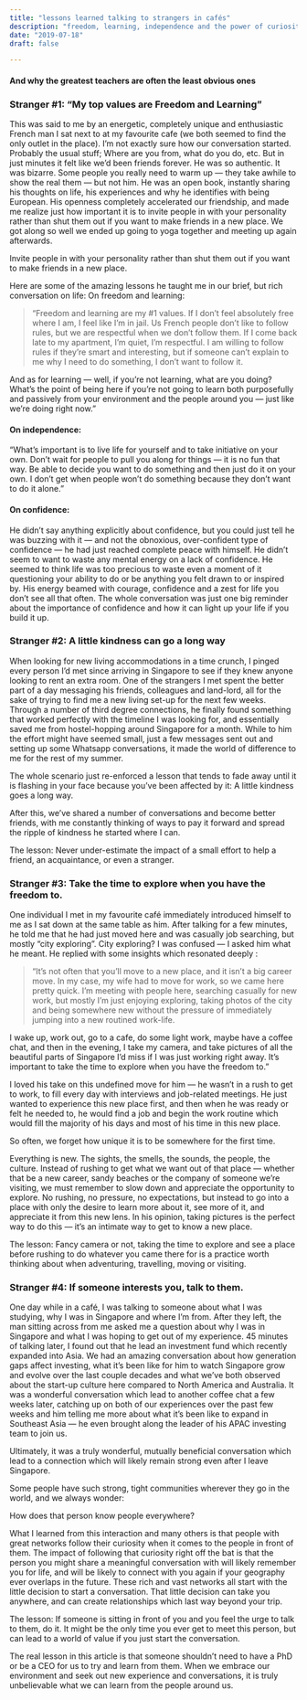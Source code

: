 ```yaml
---
title: "lessons learned talking to strangers in cafés"
description: "freedom, learning, independence and the power of curiosity"
date: "2019-07-18"
draft: false

---
```


#### And why the greatest teachers are often the least obvious ones

### Stranger #1: “My top values are Freedom and Learning”

This was said to me by an energetic, completely unique and enthusiastic French man I sat next to at my favourite cafe (we both seemed to find the only outlet in the place). I’m not exactly sure how our conversation started. Probably the usual stuff; Where are you from, what do you do, etc. But in just minutes it felt like we’d been friends forever. He was so authentic. It was bizarre. Some people you really need to warm up — they take awhile to show the real them — but not him. He was an open book, instantly sharing his thoughts on life, his experiences and why he identifies with being European. His openness completely accelerated our friendship, and made me realize just how important it is to invite people in with your personality rather than shut them out if you want to make friends in a new place. We got along so well we ended up going to yoga together and meeting up again afterwards.

Invite people in with your personality rather than shut them out if you want to make friends in a new place.

Here are some of the amazing lessons he taught me in our brief, but rich conversation on life:
On freedom and learning:

>“Freedom and learning are my #1 values. If I don’t feel absolutely free where I am, I feel like I’m in jail. Us French people don’t like to follow rules, but we are respectful when we don’t follow them. If I come back late to my apartment, I’m quiet, I’m respectful. I am willing to follow rules if they’re smart and interesting, but if someone can’t explain to me why I need to do something, I don’t want to follow it.

And as for learning — well, if you’re not learning, what are you doing? What’s the point of being here if you’re not going to learn both purposefully and passively from your environment and the people around you — just like we’re doing right now.” </br>

#### On independence:
“What’s important is to live life for yourself and to take initiative on your own. Don’t wait for people to pull you along for things — it is no fun that way. Be able to decide you want to do something and then just do it on your own. I don’t get when people won’t do something because they don’t want to do it alone.”

#### On confidence:
He didn’t say anything explicitly about confidence, but you could just tell he was buzzing with it — and not the obnoxious, over-confident type of confidence — he had just reached complete peace with himself. He didn’t seem to want to waste any mental energy on a lack of confidence. He seemed to think life was too precious to waste even a moment of it questioning your ability to do or be anything you felt drawn to or inspired by. His energy beamed with courage, confidence and a zest for life you don’t see all that often. The whole conversation was just one big reminder about the importance of confidence and how it can light up your life if you build it up.


### Stranger #2: A little kindness can go a long way

When looking for new living accommodations in a time crunch, I pinged every person I’d met since arriving in Singapore to see if they knew anyone looking to rent an extra room. One of the strangers I met spent the better part of a day messaging his friends, colleagues and land-lord, all for the sake of trying to find me a new living set-up for the next few weeks. Through a number of third degree connections, he finally found something that worked perfectly with the timeline I was looking for, and essentially saved me from hostel-hopping around Singapore for a month. While to him the effort might have seemed small, just a few messages sent out and setting up some Whatsapp conversations, it made the world of difference to me for the rest of my summer.

The whole scenario just re-enforced a lesson that tends to fade away until it is flashing in your face because you’ve been affected by it: A little kindness goes a long way.

After this, we’ve shared a number of conversations and become better friends, with me constantly thinking of ways to pay it forward and spread the ripple of kindness he started where I can.

The lesson: Never under-estimate the impact of a small effort to help a friend, an acquaintance, or even a stranger.


### Stranger #3: Take the time to explore when you have the freedom to.
One individual I met in my favourite café immediately introduced himself to me as I sat down at the same table as him. After talking for a few minutes, he told me that he had just moved here and was casually job searching, but mostly “city exploring”. City exploring? I was confused — I asked him what he meant. He replied with some insights which resonated deeply :

>“It’s not often that you’ll move to a new place, and it isn’t a big career move. In my case, my wife had to move for work, so we came here pretty quick. I’m meeting with people here, searching casually for new work, but mostly I’m just enjoying exploring, taking photos of the city and being somewhere new without the pressure of immediately jumping into a new routined work-life.

I wake up, work out, go to a cafe, do some light work, maybe have a coffee chat, and then in the evening, I take my camera, and take pictures of all the beautiful parts of Singapore I’d miss if I was just working right away. It’s important to take the time to explore when you have the freedom to.”</br>

I loved his take on this undefined move for him — he wasn’t in a rush to get to work, to fill every day with interviews and job-related meetings. He just wanted to experience this new place first, and then when he was ready or felt he needed to, he would find a job and begin the work routine which would fill the majority of his days and most of his time in this new place.

So often, we forget how unique it is to be somewhere for the first time.

Everything is new. The sights, the smells, the sounds, the people, the culture. Instead of rushing to get what we want out of that place — whether that be a new career, sandy beaches or the company of someone we’re visiting, we must remember to slow down and appreciate the opportunity to explore. No rushing, no pressure, no expectations, but instead to go into a place with only the desire to learn more about it, see more of it, and appreciate it from this new lens. In his opinion, taking pictures is the perfect way to do this — it’s an intimate way to get to know a new place.

The lesson: Fancy camera or not, taking the time to explore and see a place before rushing to do whatever you came there for is a practice worth thinking about when adventuring, travelling, moving or visiting.


### Stranger #4: If someone interests you, talk to them.

One day while in a café, I was talking to someone about what I was studying, why I was in Singapore and where I’m from. After they left, the man sitting across from me asked me a question about why I was in Singapore and what I was hoping to get out of my experience. 45 minutes of talking later, I found out that he lead an investment fund which recently expanded into Asia. We had an amazing conversation about how generation gaps affect investing, what it’s been like for him to watch Singapore grow and evolve over the last couple decades and what we’ve both observed about the start-up culture here compared to North America and Australia. It was a wonderful conversation which lead to another coffee chat a few weeks later, catching up on both of our experiences over the past few weeks and him telling me more about what it’s been like to expand in Southeast Asia — he even brought along the leader of his APAC investing team to join us.

Ultimately, it was a truly wonderful, mutually beneficial conversation which lead to a connection which will likely remain strong even after I leave Singapore.

Some people have such strong, tight communities wherever they go in the world, and we always wonder:

How does that person know people everywhere?

What I learned from this interaction and many others is that people with great networks follow their curiosity when it comes to the people in front of them. The impact of following that curiosity right off the bat is that the person you might share a meaningful conversation with will likely remember you for life, and will be likely to connect with you again if your geography ever overlaps in the future. These rich and vast networks all start with the little decision to start a conversation. That little decision can take you anywhere, and can create relationships which last way beyond your trip.

The lesson: If someone is sitting in front of you and you feel the urge to talk to them, do it. It might be the only time you ever get to meet this person, but can lead to a world of value if you just start the conversation.

The real lesson in this article is that someone shouldn’t need to have a PhD or be a CEO for us to try and learn from them. When we embrace our environment and seek out new experience and conversations, it is truly unbelievable what we can learn from the people around us.

